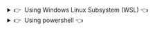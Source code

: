 <details>
  <summary>👉&nbsp;&nbsp;Using Windows Linux Subsystem (WSL) 👈</summary>

  Coming Soon

</details>


<details>
  <summary>👉&nbsp;&nbsp;Using powershell 👈</summary>
# My Windows Web Development Setup

Table of Contents:

- Git and GitHub
- Windows Terminal
- Fancy your Terminal
- Visual Studio Code

If you run into any issues, update to the latest version of windows, including 'optional' updates. If you still have issues, contact me!


## Git and GitHub

Make sure you have a github account

Download and install git bash for windows: https://gitforwindows.org/
I personally keep all the default settings, except I uncheck 'Git GUI' because I never use it, I only use git via the command line. You can keep it checked and use the GUI if you want.

Run Powershell **as administrator**, type the following commands.


Check you have git and OpenSHH for windows correctly installed:
```powershell
git --version
ssh -V
```

Congratulations, you now have simple bash commands like `cd`, `ls`, `pwd`, `cat`, `find`...

Next, configure your git information. This is used by git to track who made what changes, etc.

Change 'Firstname' and 'Lastname' to your name:

```powershell
git config --global user.name "Firstname Lastname"
```
Change to the email of your github account:
```powershell
git config --global user.email typeyouremail@email.com
```
Double check the above information and change again if needed:
```powershell
git config --global --list
```

Generate a git ssh keygen to link to your github:

Replace "comment" with whatever you want (ie: "Work laptop")
```powershell
ssh-keygen -t ed25519 -C "comment"
```

It might ask you to enter which file to save the keygen in. DO NOT TYPE ANYTHING, just press enter, and it will generate a file for you.

It might also ask you to make a password for the file.

Afterwards it should have generated a file `C:/Users/%UserName%/.ssh/id_ed25519.pub`. Navigate to it, open it with notepad or something and copy the keygen from the generated file.
The keygen should be 1 line and begin with 'ssh-ed25519'
Paste the keygen into github: https://github.com/settings/ssh/new
Call the title whatever you want.

You can now test it by cloning a repository, go to any github repo and copy the SSH of the repo. (For example, this one is `git@github.com:So1ene/my-setup.git`)
Navigate to your desktop in powershell:
```powershell
cd ~/Desktop
```
And clone it there so you can easily delete it after. The first time you will have to confirm, type `yes`
```powershell
git clone <paste SSH KEY>
```
Here are some useful git commands if you ever feel stuck: https://dzone.com/articles/top-20-git-commands-with-examples


## Windows Terminal

Download and install Windows Terminal from the Microsoft Store

Open it then click on the arrow next to the tab and click on "Settings". Find the line that contains 'powershell.exe' and add '-noLogo' so that the line looks like this `"commandline": "powershell.exe -noLogo",`

You can also change the starting directory if you like. I set mine to my work folder so that it is much easier to use every day. `"startingDirectory": "C:/whatever/you/want"` If you're putting this at the end of the lines, add a comma to the line before it. Here's an example of what the bottom lines of that section should look like:
```

    "name": "Windows PowerShell",
    "commandline": "powershell.exe -noLogo",
    "hidden": false,
    "startingDirectory": "%UserProfile%/Documents"
},
```
Save the file and close.


## Fancy your Terminal

I use oh-my-posh! It's a windows version of oh-my-zsh, this will make your windows terminal look like linux zsh terminal!

Open windows terminal **as administator**.

Run these commands:

```powershell
Set-ExecutionPolicy RemoteSigned -Scope CurrentUser
```
```powershell
Install-Module posh-git -Scope CurrentUser
```
Type Y for yes twice
```powershell
Install-Module oh-my-posh -Scope CurrentUser
```
```powershell
Set-Prompt
```
Your terminal will look weird for a while.
```powershell
if (!(Test-Path -Path $PROFILE )) { New-Item -Type File -Path $PROFILE -Force }
```
```powershell
notepad $PROFILE
```

A notepad should open up. Add these lines to the notepad and save:
```
Import-Module posh-git -DisableNameChecking
Import-Module oh-my-posh -DisableNameChecking
Set-Theme RobbyRussell
function home { cd ~ }
function desktop { cd ~/Desktop }
function documents { cd ~/Documents }
function downloads { cd ~/Downloads }
clear
```
Restart your terminal

I added functions to quick-travel between places in the command line, feel free to add your own. That way you can just type "`desktop`" and you will easily change directory to your desktop from anywhere. For example, I work with WAMP and I would like a shortcut to the WAMP `www` folder which is a pain to navigate to, so I open the profile with `notepad $PROFILE` and add this line before `clear`:
```
function wamp { cd C:/wamp64/www }
```
That way I can simply type "wamp" and it will navigate me to that folder.

You can also choose a different theme than RobbyRussell, but that is my favorite. 
Browse themes here: https://github.com/JanDeDobbeleer/oh-my-posh or with `Set-Theme`.

If you like the RobbyRussell theme like I do but would rather see the whole file path instead of just the current folder name, you can easily change that in theme setting, navigate to `%UserProfile%\Documents\WindowsPowerShell\Modules\oh-my-posh\`, open the version folder, open the Themes folder, and then open the file `robbyrussel.psm1` and change this:
```
   # Writes the drive portion
    $drive = $sl.PromptSymbols.HomeSymbol
    if ($pwd.Path -ne $HOME) {
        $drive = "$(Split-Path -path $pwd -Leaf)"
    }
    $prompt += Write-Prompt -Object $drive -ForegroundColor $sl.Colors.DriveForegroundColor
```
to this:
```
    # Writes the drive portion
    $drive = Get-FullPath -dir $pwd
    $prompt += Write-Prompt -Object $drive -ForegroundColor $sl.Colors.DriveForegroundColor
```
OR this if you DON'T want it to replace home user directory with `~` , and you want the FULL path instead (like C:/User/ etc):
```
    # Writes the drive portion
    $drive = $pwd
    $prompt += Write-Prompt -Object $drive -ForegroundColor $sl.Colors.DriveForegroundColor
```
Yes I know it removes a lot of lines, but trust me :)


## Visual Studio Code

I use Visual Studio Code because it has a built-in terminal and lots of really amazing extensions.

1. Download [Visual Studio Code](https://code.visualstudio.com/download) 
2. Download and install useful extensions:
- [ESLint](https://marketplace.visualstudio.com/items?itemName=dbaeumer.vscode-eslint)
- [Sublime Text Keymapping](https://marketplace.visualstudio.com/items?itemName=ms-vscode.sublime-keybindings)
- [Sass](https://marketplace.visualstudio.com/items?itemName=Syler.sass-indented)
- [CSS Peek](https://marketplace.visualstudio.com/items?itemName=pranaygp.vscode-css-peek)
- [Live Sass Compiler](https://marketplace.visualstudio.com/items?itemName=ritwickdey.live-sass)
- [Color Highlight](https://marketplace.visualstudio.com/items?itemName=naumovs.color-highlight)
- [CSS Class Name Completion](https://marketplace.visualstudio.com/items?itemName=Zignd.html-css-class-completion)
- [My favorite theme](https://marketplace.visualstudio.com/items?itemName=dustinsanders.an-old-hope-theme-vscode)
- [My 2nd favorite theme](https://marketplace.visualstudio.com/items?itemName=ryanolsonx.solarized)

Restart VS Code.

Press `Ctrl ,` to go to settings, click extensions and click "Live sass compiler". Click 'edit in settings.json' and change the save path to `"savePath": "~/.."` This will save the css file outside of the sass folder, wherever you place it. 
We also want browser support, so look for `liveSassCompile.settings.autoprefix` and change it to this:
```
"liveSassCompile.settings.autoprefix": [
    "defaults",
    "> 1%",
    "last 2 versions"
],
```
Save the file and close it.
On the bottom of the window there is a 'Watch Sass' button, whenever you are coding in sass/scss you can compile it live by clicking on that button.

Press `Ctrl ,` to go to settings, type 'php' in the search bar and look for `PHP › Validate: Executable Path` and click'edit in settings.json'.
Add in the path to php.exe (mine is `C:/wamp64/bin/php/php7.4.9/php.exe`)

Press `Ctrl K` then `Ctrl T` and it will open a list of your installed themes. Cycle through them with the arrow keys and choose one that you like!

If you click on new terminal, a powershell terminal will appear with the same styling that you set up. Cool feature right? You can push to github directly from there! Also uing the 'output' tab for the live sass compiler is extremely useful to view errors.


You are now ready to code! You can click on the leftmost icons to travel between 'files', 'search', 'source control' (this is git! you can view your changes here), 'run' (you can run scripts etc, never used it personally), and 'extensions'.


</details>